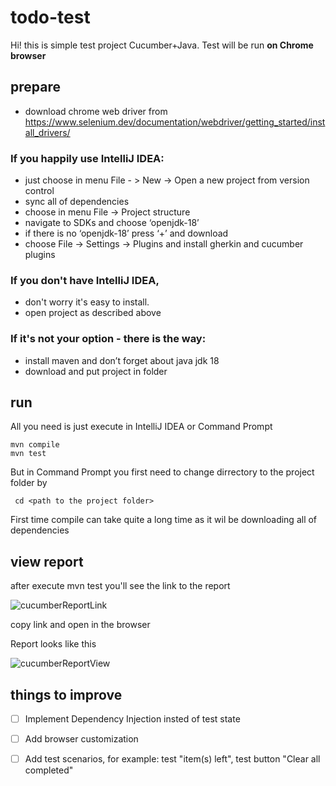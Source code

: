 #   todo-test

Hi! this is simple test project Cucumber+Java.
Test will be run **on Chrome browser**

## prepare

- download chrome web driver from https://www.selenium.dev/documentation/webdriver/getting_started/install_drivers/

### If you happily use IntelliJ IDEA: 
- just choose in menu File - > New -> Open a new project from version control 
- sync all of dependencies
- choose  in menu File -> Project structure
- navigate to SDKs and choose ‘openjdk-18’
- if  there is no ‘openjdk-18’ press ‘+’ and download 
- choose File -> Settings -> Plugins and install gherkin and cucumber plugins


### If you don't have IntelliJ IDEA, 
- don't worry it's easy to install.
- open project as described above 

### If it's not your option - there is the way:
- install maven and don’t forget about java jdk 18
- download and put project in folder

## run
All you need is just execute in IntelliJ IDEA or Command Prompt
```
mvn compile
mvn test
```
But in Command Prompt you first need to change dirrectory  to the project folder by 

``` cd <path to the project folder>```

First time compile can take quite a long time as it wil be downloading all of dependencies


## view report

after execute mvn test you'll see the link to the report

![cucumberReportLink](https://user-images.githubusercontent.com/85211615/169688236-b5880dc2-c4f0-4126-a857-d9cb1e30cfdb.png)

copy link and open in the browser

Report looks like this

![cucumberReportView](https://user-images.githubusercontent.com/85211615/169688254-424e9913-840a-455b-894a-727aafcfc3be.png)

## things to improve
- [ ] Implement Dependency Injection insted of test state
- [ ] Add browser customization
- [ ] Add test scenarios, for example: test "item(s) left", test button "Clear all completed"

